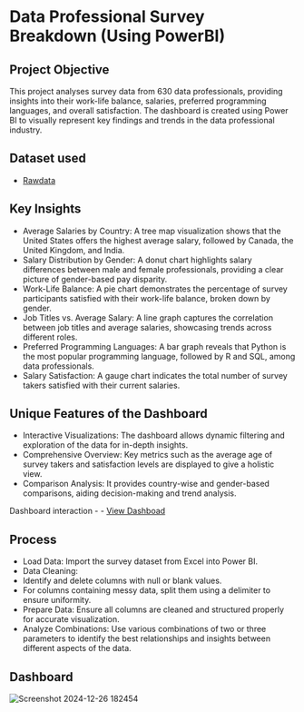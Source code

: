 # Data Professional Survey Breakdown (Using PowerBI)

## Project Objective

This project analyses survey data from 630 data professionals, providing insights into their work-life balance, salaries, preferred programming languages, and overall satisfaction. The dashboard is created using Power BI to visually represent key findings and trends in the data professional industry.

## Dataset used
- <a href ="https://github.com/AnjaliBanga02/Data-Analysis/blob/main/Raw%20Data.xlsx">Rawdata</a>

## Key Insights

- Average Salaries by Country: A tree map visualization shows that the United States offers the highest average salary, followed by Canada, the United Kingdom, and India.
- Salary Distribution by Gender: A donut chart highlights salary differences between male and female professionals, providing a clear picture of gender-based pay disparity.
- Work-Life Balance: A pie chart demonstrates the percentage of survey participants satisfied with their work-life balance, broken down by gender.
- Job Titles vs. Average Salary: A line graph captures the correlation between job titles and average salaries, showcasing trends across different roles.
- Preferred Programming Languages: A bar graph reveals that Python is the most popular programming language, followed by R and SQL, among data professionals.
- Salary Satisfaction: A gauge chart indicates the total number of survey takers satisfied with their current salaries.

## Unique Features of the Dashboard

- Interactive Visualizations: The dashboard allows dynamic filtering and exploration of the data for in-depth insights.
- Comprehensive Overview: Key metrics such as the average age of survey takers and satisfaction levels are displayed to give a holistic view.
- Comparison Analysis: It provides country-wise and gender-based comparisons, aiding decision-making and trend analysis.

Dashboard interaction - - <a href ="https://github.com/AnjaliBanga02/Data-Analysis/blob/main/Screenshot%202024-12-26%20182454.png">View Dashboad</a>

## Process

- Load Data: Import the survey dataset from Excel into Power BI.
- Data Cleaning:
- Identify and delete columns with null or blank values.
- For columns containing messy data, split them using a delimiter to ensure uniformity.
- Prepare Data: Ensure all columns are cleaned and structured properly for accurate visualization.
- Analyze Combinations: Use various combinations of two or three parameters to identify the best relationships and insights between different aspects of the data.

## Dashboard

![Screenshot 2024-12-26 182454](https://github.com/user-attachments/assets/03731946-3c2c-4033-91ce-a7eca3841fe2)




